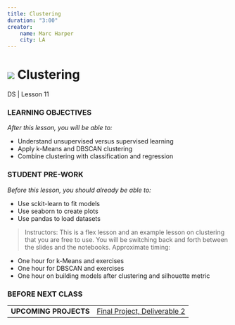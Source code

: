 ```yaml
---
title: Clustering
duration: "3:00"
creator:
    name: Marc Harper
    city: LA
---
```


# ![](https://ga-dash.s3.amazonaws.com/production/assets/logo-9f88ae6c9c3871690e33280fcf557f33.png) Clustering
DS | Lesson 11

### LEARNING OBJECTIVES
*After this lesson, you will be able to:*

- Understand unsupervised versus supervised learning
- Apply k-Means and DBSCAN clustering
- Combine clustering with classification and regression


### STUDENT PRE-WORK
*Before this lesson, you should already be able to:*

- Use sckit-learn to fit models
- Use seaborn to create plots
- Use pandas to load datasets


> Instructors: This is a flex lesson and an example lesson on clustering that
you are free to use. You will be switching back and forth between the slides
and the notebooks. Approximate timing:
- One hour for k-Means and exercises
- One hour for DBSCAN and exercises
- One hour on building models after clustering and silhouette metric


### BEFORE NEXT CLASS
|   |   |
|---|---|
| **UPCOMING PROJECTS**  | [Final Project, Deliverable 2](../../projects/final-projects/02-experiment-writeup/readme.md)  |

